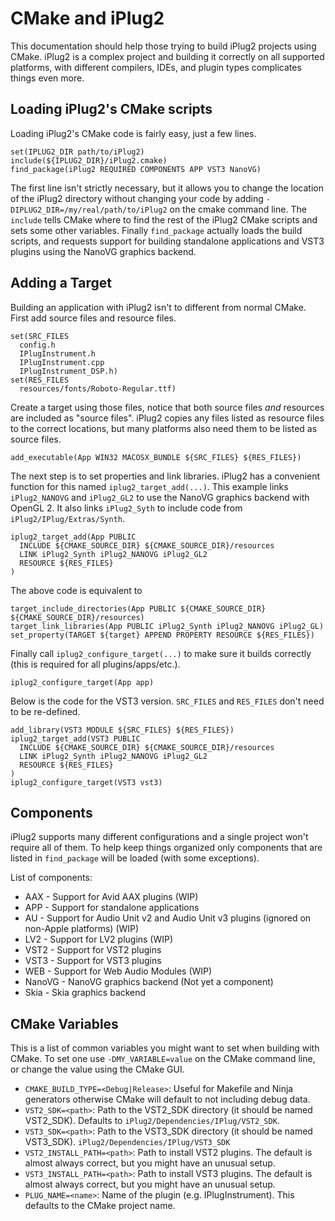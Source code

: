 # CMake and iPlug2

This documentation should help those trying to build iPlug2 projects using
CMake. iPlug2 is a complex project and building it correctly on all supported
platforms, with different compilers, IDEs, and plugin types complicates things
even more.


## Loading iPlug2's CMake scripts
Loading iPlug2's CMake code is fairly easy, just a few lines.

```
set(IPLUG2_DIR path/to/iPlug2)
include(${IPLUG2_DIR}/iPlug2.cmake)
find_package(iPlug2 REQUIRED COMPONENTS APP VST3 NanoVG)
```

The first line isn't strictly necessary, but it allows you to change the location
of the iPlug2 directory without changing your code by adding
`-DIPLUG2_DIR=/my/real/path/to/iPlug2` on the cmake command line. The `include`
tells CMake where to find the rest of the iPlug2 CMake scripts and sets some
other variables. Finally `find_package` actually loads the build scripts, and
requests support for building standalone applications and VST3 plugins using
the NanoVG graphics backend.

## Adding a Target
Building an application with iPlug2 isn't to different from normal CMake.
First add source files and resource files.
```
set(SRC_FILES
  config.h
  IPlugInstrument.h
  IPlugInstrument.cpp
  IPlugInstrument_DSP.h)
set(RES_FILES
  resources/fonts/Roboto-Regular.ttf)
```

Create a target using those files, notice that both source files *and* resources are included as "source files". iPlug2 copies any files listed as resource files to the correct locations, but many platforms also need them to be listed as source files.
```
add_executable(App WIN32 MACOSX_BUNDLE ${SRC_FILES} ${RES_FILES})
```

The next step is to set properties and link libraries. iPlug2 has a convenient function for this named `iplug2_target_add(...)`. This example links `iPlug2_NANOVG` and `iPlug2_GL2` to use the NanoVG graphics backend with OpenGL 2. It also links `iPlug2_Syth` to include code from `iPlug2/IPlug/Extras/Synth`.
```
iplug2_target_add(App PUBLIC
  INCLUDE ${CMAKE_SOURCE_DIR} ${CMAKE_SOURCE_DIR}/resources
  LINK iPlug2_Synth iPlug2_NANOVG iPlug2_GL2
  RESOURCE ${RES_FILES}
)
```
The above code is equivalent to
```
target_include_directories(App PUBLIC ${CMAKE_SOURCE_DIR} ${CMAKE_SOURCE_DIR}/resources)
target_link_libraries(App PUBLIC iPlug2_Synth iPlug2_NANOVG iPlug2_GL)
set_property(TARGET ${target} APPEND PROPERTY RESOURCE ${RES_FILES})
```
Finally call `iplug2_configure_target(...)` to make sure it builds correctly (this is required for all plugins/apps/etc.).
```
iplug2_configure_target(App app)
```

Below is the code for the VST3 version. `SRC_FILES` and `RES_FILES` don't need to be re-defined. 
```
add_library(VST3 MODULE ${SRC_FILES} ${RES_FILES})
iplug2_target_add(VST3 PUBLIC
  INCLUDE ${CMAKE_SOURCE_DIR} ${CMAKE_SOURCE_DIR}/resources
  LINK iPlug2_Synth iPlug2_NANOVG iPlug2_GL2
  RESOURCE ${RES_FILES}
)
iplug2_configure_target(VST3 vst3)
```

## Components
iPlug2 supports many different configurations and a single project won't require
all of them. To help keep things organized only components that are listed
in `find_package` will be loaded (with some exceptions). 

List of components:
* AAX - Support for Avid AAX plugins (WIP)
* APP - Support for standalone applications
* AU - Support for Audio Unit v2 and Audio Unit v3 plugins (ignored on non-Apple platforms) (WIP)
* LV2 - Support for LV2 plugins (WIP)
* VST2 - Support for VST2 plugins
* VST3 - Support for VST3 plugins
* WEB - Support for Web Audio Modules (WIP)
* NanoVG - NanoVG graphics backend (Not yet a component)
* Skia - Skia graphics backend



## CMake Variables
This is a list of common variables you might want to set when building with
CMake. To set one use `-DMY_VARIABLE=value` on the CMake command line, or
change the value using the CMake GUI.

* `CMAKE_BUILD_TYPE=<Debug|Release>`: Useful for Makefile and Ninja generators
  otherwise CMake will default to not including debug data.
* `VST2_SDK=<path>`: Path to the VST2_SDK directory (it should be named VST2_SDK).
  Defaults to `iPlug2/Dependencies/IPlug/VST2_SDK`.
* `VST3_SDK=<path>`: Path to the VST3_SDK directory (it should be named VST3_SDK).
  `iPlug2/Dependencies/IPlug/VST3_SDK`
* `VST2_INSTALL_PATH=<path>`: Path to install VST2 plugins. The default is almost
  always correct, but you might have an unusual setup.
* `VST3_INSTALL_PATH=<path>`: Path to install VST3 plugins. The default is almost
  always correct, but you might have an unusual setup.
* `PLUG_NAME=<name>`: Name of the plugin (e.g. IPlugInstrument). This defaults
  to the CMake project name.

